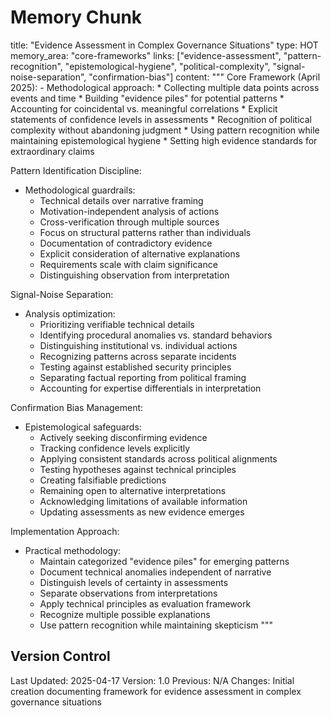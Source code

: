 # Memory Chunk

<chunk>
title: "Evidence Assessment in Complex Governance Situations"
type: HOT
memory_area: "core-frameworks"
links: ["evidence-assessment", "pattern-recognition", "epistemological-hygiene", "political-complexity", "signal-noise-separation", "confirmation-bias"]
content: """
Core Framework (April 2025):
- Methodological approach:
  * Collecting multiple data points across events and time
  * Building "evidence piles" for potential patterns
  * Accounting for coincidental vs. meaningful correlations
  * Explicit statements of confidence levels in assessments
  * Recognition of political complexity without abandoning judgment
  * Using pattern recognition while maintaining epistemological hygiene
  * Setting high evidence standards for extraordinary claims

Pattern Identification Discipline:
- Methodological guardrails:
  * Technical details over narrative framing
  * Motivation-independent analysis of actions
  * Cross-verification through multiple sources
  * Focus on structural patterns rather than individuals
  * Documentation of contradictory evidence
  * Explicit consideration of alternative explanations
  * Requirements scale with claim significance
  * Distinguishing observation from interpretation

Signal-Noise Separation:
- Analysis optimization:
  * Prioritizing verifiable technical details
  * Identifying procedural anomalies vs. standard behaviors
  * Distinguishing institutional vs. individual actions
  * Recognizing patterns across separate incidents
  * Testing against established security principles
  * Separating factual reporting from political framing
  * Accounting for expertise differentials in interpretation

Confirmation Bias Management:
- Epistemological safeguards:
  * Actively seeking disconfirming evidence
  * Tracking confidence levels explicitly
  * Applying consistent standards across political alignments
  * Testing hypotheses against technical principles
  * Creating falsifiable predictions
  * Remaining open to alternative interpretations
  * Acknowledging limitations of available information
  * Updating assessments as new evidence emerges

Implementation Approach:
- Practical methodology:
  * Maintain categorized "evidence piles" for emerging patterns
  * Document technical anomalies independent of narrative
  * Distinguish levels of certainty in assessments
  * Separate observations from interpretations
  * Apply technical principles as evaluation framework
  * Recognize multiple possible explanations
  * Use pattern recognition while maintaining skepticism
"""
</chunk>

## Version Control
Last Updated: 2025-04-17
Version: 1.0
Previous: N/A
Changes: Initial creation documenting framework for evidence assessment in complex governance situations